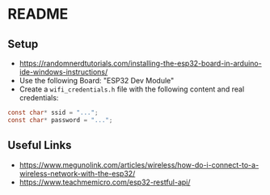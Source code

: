 # README

## Setup

- https://randomnerdtutorials.com/installing-the-esp32-board-in-arduino-ide-windows-instructions/
- Use the following Board: "ESP32 Dev Module"
- Create a ``wifi_credentials.h`` file with the following content and real credentials:

```c
const char* ssid = "...";
const char* password = "...";
```

## Useful Links

- https://www.megunolink.com/articles/wireless/how-do-i-connect-to-a-wireless-network-with-the-esp32/
- https://www.teachmemicro.com/esp32-restful-api/
